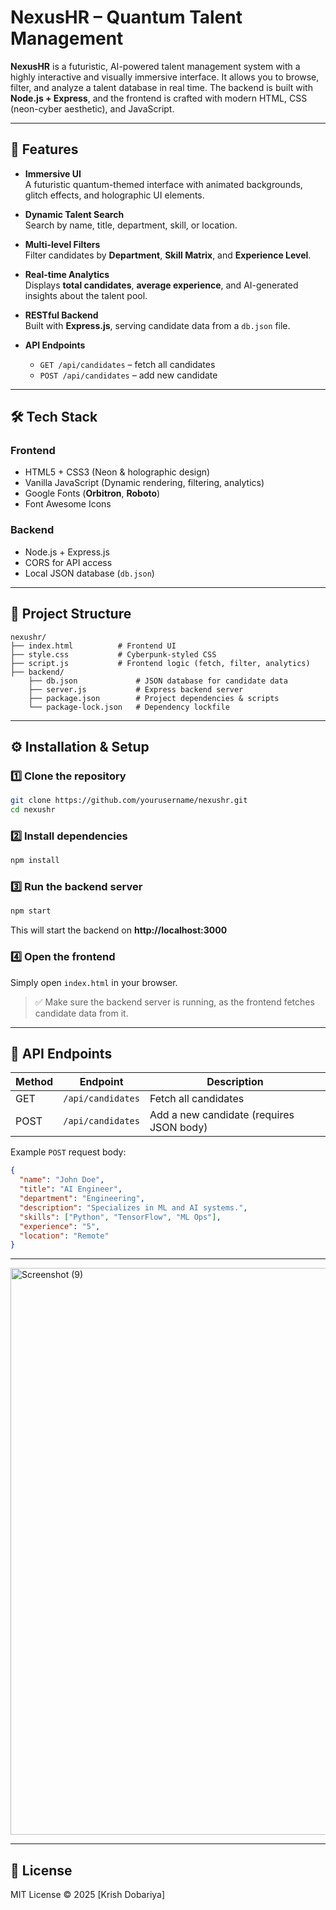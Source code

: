 # NexusHR – Quantum Talent Management


**NexusHR** is a futuristic, AI-powered talent management system with a highly interactive and visually immersive interface. It allows you to browse, filter, and analyze a talent database in real time. The backend is built with **Node.js + Express**, and the frontend is crafted with modern HTML, CSS (neon-cyber aesthetic), and JavaScript.

---

## 🚀 Features

- **Immersive UI**  
  A futuristic quantum-themed interface with animated backgrounds, glitch effects, and holographic UI elements.

- **Dynamic Talent Search**  
  Search by name, title, department, skill, or location.

- **Multi-level Filters**  
  Filter candidates by **Department**, **Skill Matrix**, and **Experience Level**.

- **Real-time Analytics**  
  Displays **total candidates**, **average experience**, and AI-generated insights about the talent pool.

- **RESTful Backend**  
  Built with **Express.js**, serving candidate data from a `db.json` file.

- **API Endpoints**  
  - `GET /api/candidates` – fetch all candidates  
  - `POST /api/candidates` – add new candidate

---

## 🛠️ Tech Stack

### **Frontend**
- HTML5 + CSS3 (Neon & holographic design)
- Vanilla JavaScript (Dynamic rendering, filtering, analytics)
- Google Fonts (**Orbitron**, **Roboto**)
- Font Awesome Icons

### **Backend**
- Node.js + Express.js
- CORS for API access
- Local JSON database (`db.json`)

---

## 📂 Project Structure

```
nexushr/
├── index.html          # Frontend UI
├── style.css           # Cyberpunk-styled CSS
├── script.js           # Frontend logic (fetch, filter, analytics)
├── backend/
    ├── db.json             # JSON database for candidate data
    ├── server.js           # Express backend server
    ├── package.json        # Project dependencies & scripts
    └── package-lock.json   # Dependency lockfile
```

---

## ⚙️ Installation & Setup

### 1️⃣ Clone the repository
```bash
git clone https://github.com/yourusername/nexushr.git
cd nexushr
```

### 2️⃣ Install dependencies
```bash
npm install
```

### 3️⃣ Run the backend server
```bash
npm start
```
This will start the backend on **http://localhost:3000**

### 4️⃣ Open the frontend
Simply open `index.html` in your browser.  
> ✅ Make sure the backend server is running, as the frontend fetches candidate data from it.

---

## 🔗 API Endpoints

| Method | Endpoint            | Description |
|--------|--------------------|-------------|
| GET    | `/api/candidates`  | Fetch all candidates |
| POST   | `/api/candidates`  | Add a new candidate (requires JSON body) |

Example `POST` request body:
```json
{
  "name": "John Doe",
  "title": "AI Engineer",
  "department": "Engineering",
  "description": "Specializes in ML and AI systems.",
  "skills": ["Python", "TensorFlow", "ML Ops"],
  "experience": "5",
  "location": "Remote"
}
```

---

<img width="1895" height="907" alt="Screenshot (9)" src="https://github.com/user-attachments/assets/41dc815d-e1ca-4657-b101-24a098fde7c6" />

---

## 📜 License

MIT License © 2025 [Krish Dobariya]
